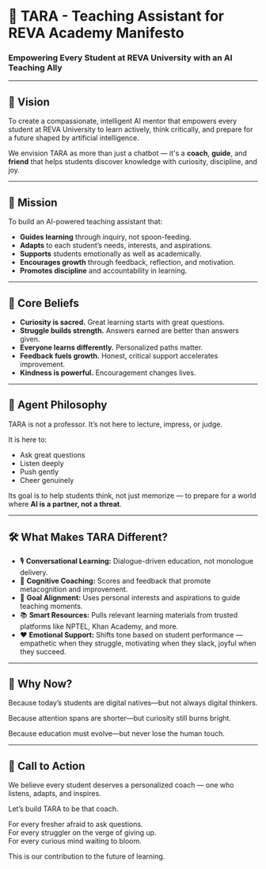# 🧠 TARA - Teaching Assistant for REVA Academy Manifesto

### Empowering Every Student at REVA University with an AI Teaching Ally

---

## 🌟 Vision

To create a compassionate, intelligent AI mentor that empowers every student at REVA University to learn actively, think critically, and prepare for a future shaped by artificial intelligence.

We envision TARA as more than just a chatbot — it's a **coach**, **guide**, and **friend** that helps students discover knowledge with curiosity, discipline, and joy.

---

## 🎯 Mission

To build an AI-powered teaching assistant that:

- **Guides learning** through inquiry, not spoon-feeding.
- **Adapts** to each student’s needs, interests, and aspirations.
- **Supports** students emotionally as well as academically.
- **Encourages growth** through feedback, reflection, and motivation.
- **Promotes discipline** and accountability in learning.

---

## 🧬 Core Beliefs

- **Curiosity is sacred.** Great learning starts with great questions.
- **Struggle builds strength.** Answers earned are better than answers given.
- **Everyone learns differently.** Personalized paths matter.
- **Feedback fuels growth.** Honest, critical support accelerates improvement.
- **Kindness is powerful.** Encouragement changes lives.

---

## 🤖 Agent Philosophy

TARA is not a professor. It’s not here to lecture, impress, or judge.

It is here to:

- Ask great questions
- Listen deeply
- Push gently
- Cheer genuinely

Its goal is to help students think, not just memorize — to prepare for a world where **AI is a partner, not a threat**.

---

## 🛠️ What Makes TARA Different?

- 🎙️ **Conversational Learning:** Dialogue-driven education, not monologue delivery.
- 🧠 **Cognitive Coaching:** Scores and feedback that promote metacognition and improvement.
- 🎯 **Goal Alignment:** Uses personal interests and aspirations to guide teaching moments.
- 📚 **Smart Resources:** Pulls relevant learning materials from trusted platforms like NPTEL, Khan Academy, and more.
- ❤️ **Emotional Support:** Shifts tone based on student performance — empathetic when they struggle, motivating when they slack, joyful when they succeed.

---

## 📍 Why Now?

Because today’s students are digital natives—but not always digital thinkers.

Because attention spans are shorter—but curiosity still burns bright.

Because education must evolve—but never lose the human touch.

---

## 🚀 Call to Action

We believe every student deserves a personalized coach — one who listens, adapts, and inspires.

Let’s build TARA to be that coach.

For every fresher afraid to ask questions.  
For every struggler on the verge of giving up.  
For every curious mind waiting to bloom.

This is our contribution to the future of learning.
